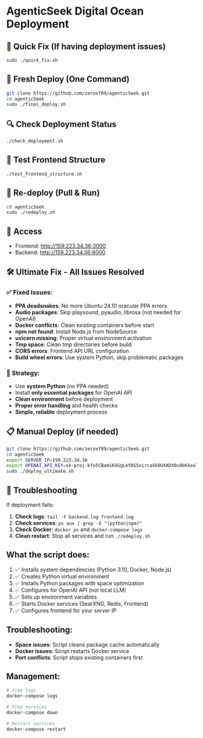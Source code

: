 # AgenticSeek Digital Ocean Deployment

## 🔧 Quick Fix (If having deployment issues)

```bash
sudo ./quick_fix.sh
```

## 🚀 Fresh Deploy (One Command)

```bash
git clone https://github.com/zeroxf89/agenticSeek.git
cd agenticSeek
sudo ./final_deploy.sh
```

## 🔍 Check Deployment Status

```bash
./check_deployment.sh
```

## 🧪 Test Frontend Structure

```bash
./test_frontend_structure.sh
```

## 🔄 Re-deploy (Pull & Run)

```bash
cd agenticSeek
sudo ./redeploy.sh
```

## 🎯 Access

- Frontend: http://159.223.34.36:3000
- Backend: http://159.223.34.36:8000

## 🛠️ Ultimate Fix - All Issues Resolved

### ✅ Fixed Issues:
- **PPA deadsnakes**: No more Ubuntu 24.10 oracular PPA errors
- **Audio packages**: Skip playsound, pyaudio, librosa (not needed for OpenAI)
- **Docker conflicts**: Clean existing containers before start
- **npm not found**: Install Node.js from NodeSource
- **uvicorn missing**: Proper virtual environment activation
- **Tmp space**: Clean tmp directories before build
- **CORS errors**: Frontend API URL configuration
- **Build wheel errors**: Use system Python, skip problematic packages

### 🎯 Strategy:
- Use **system Python** (no PPA needed)
- Install **only essential packages** for OpenAI API
- **Clean environment** before deployment
- **Proper error handling** and health checks
- **Simple, reliable** deployment process

## 📋 Manual Deploy (if needed)

```bash
git clone https://github.com/zeroxf89/agenticSeek.git
cd agenticSeek
export SERVER_IP=159.223.34.36
export OPENAI_API_KEY=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
sudo ./deploy_ultimate.sh
```

## 🔧 Troubleshooting

If deployment fails:

1. **Check logs**: `tail -f backend.log frontend.log`
2. **Check services**: `ps aux | grep -E "(python|npm)"`
3. **Check Docker**: `docker ps` and `docker-compose logs`
4. **Clean restart**: Stop all services and run `./redeploy.sh`

## What the script does:

1. ✅ Installs system dependencies (Python 3.10, Docker, Node.js)
2. ✅ Creates Python virtual environment
3. ✅ Installs Python packages with space optimization
4. ✅ Configures for OpenAI API (not local LLM)
5. ✅ Sets up environment variables
6. ✅ Starts Docker services (SearXNG, Redis, Frontend)
7. ✅ Configures frontend for your server IP

## Troubleshooting:

- **Space issues**: Script cleans package cache automatically
- **Docker issues**: Script restarts Docker service
- **Port conflicts**: Script stops existing containers first

## Management:

```bash
# View logs
docker-compose logs

# Stop services
docker-compose down

# Restart services
docker-compose restart
```